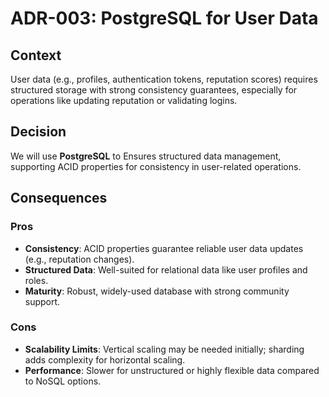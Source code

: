 # ADR-003: PostgreSQL for User Data

## Context

User data (e.g., profiles, authentication tokens, reputation scores) requires structured storage with strong consistency guarantees, especially for operations like updating reputation or validating logins.

## Decision

We will use **PostgreSQL** to Ensures structured data management, supporting ACID properties for consistency in user-related operations.

## Consequences

### Pros

- **Consistency**: ACID properties guarantee reliable user data updates (e.g., reputation changes).
- **Structured Data**: Well-suited for relational data like user profiles and roles.
- **Maturity**: Robust, widely-used database with strong community support.

### Cons

- **Scalability Limits**: Vertical scaling may be needed initially; sharding adds complexity for horizontal scaling.
- **Performance**: Slower for unstructured or highly flexible data compared to NoSQL options.
